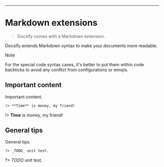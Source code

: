 ---

# Markdown extensions

> Docsify comes with a Markdown extension.

Docsify extends Markdown syntax to make your documents more readable.  

> [!Note]
> For the special code syntax cases, it's better to put them within code backticks to avoid any conflict from configurations or emojis.

## Important content

Important content.  

```markdown
!> **Time** is money, my friend!
```

!> **Time** is money, my friend!

## General tips

General tips.  

```markdown
?> _TODO_ unit test.
```

?> _TODO_ unit test.
